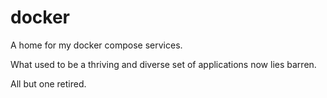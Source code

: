 # docker

A home for my docker compose services.

What used to be a thriving and diverse set of applications now lies barren.

All but one retired.
